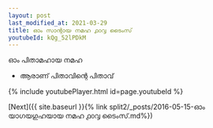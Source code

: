 ```yaml
---
layout: post
last_modified_at: 2021-03-29
title: ഓം സാന്റായ നമഹ ൧൦൮ ടൈംസ്
youtubeId: kQg_52lPDkM
---
```

 
 
 ഓം പിതാമഹായ നമഹ 
 
 -  ആരാണ് പിതാവിന്റെ പിതാവ് 
 
  
 
  
 
 
 
 
 
 


{% include youtubePlayer.html id=page.youtubeId %}
 
[Next]({{ site.baseurl }}{% link  split2/_posts/2016-05-15-ഓം യാഗയഗുഹയായ നമഹ ൧൦൮ ടൈംസ്.md%})
 
